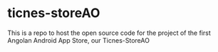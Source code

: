 # ticnes-storeAO
This is a repo to host the open source code for the project of the first Angolan Android App Store, our Ticnes-StoreAO
